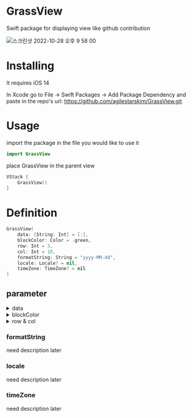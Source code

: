 # GrassView

Swift package for displaying view like github contribution 

![스크린샷 2022-10-28 오후 9 58 00](https://user-images.githubusercontent.com/79740398/198595888-23233a71-fde3-4c00-b334-09b7d9858cdb.jpg)

# Installing

It requires iOS 14
  
In Xcode go to File -> Swift Packages -> Add Package Dependency and paste in the repo's url: https://github.com/agilestarskim/GrassView.git

# Usage

import the package in the file you would like to use it

```swift
import GrassView
```
place GrassView in the parent view
 
```swift
VStack {
    GrassView()
}
```

# Definition

```swift
GrassView(
    data: [String: Int] = [:], 
    blockColor: Color = .green, 
    row: Int = 5,
    col: Int = 10,
    formatString: String = "yyyy-MM-dd",
    locale: Locale? = nil,
    timeZone: TimeZone? = nil
)
```

## parameter

<details>
<summary>data</summary>

## data
`data: [String: Int] = [:]`

This is Dictionary Type

Default value is \[:]

Key is String Type, value is Int Type

Key means Date that store in your database

*example) "2022-03-01"*

Invalid date is available but it won't be shown on the view

*example) "2022-14-52"*

Keep date form constant!! not various

*example) "2022-03-01", "2022/03/01" -> not good*
 
The order of date doesn't matter. view will sort them automatically 

Value means how much work at that time 

Value's range is 0 ~ 10 

OutOfRange doesn't occur error but the cell would be invisible

*example)*
```swift
    let testCase = [
        "2022-10-26": 10,
        "2022-10-25": 10,
        "2022-10-23": 4,
        "2022-10-21": 5,
        "2022-10-20": 10,
        "2022-10-19": 8,
        "2022-10-18": 6,
        "2022-10-17": 4,
        "2022-10-16": 2,
        "2022-10-15": 10,
        "2022-10-14": 2,
        "2022-10-13": 1,
        "2022-10-12": 7
    ]
```
</details>
 

<details>
<summary>blockColor</summary>

## blockColor
`blockColor: Color = Color.green`

This is Color Type

you can customize cell color using Color in SwiftUI


*example)*
```swift
VStack{
    GrassView(data: testCase1, row: 2, col: 11) // default value is .green
    GrassView(data: testCase1, blockColor: .orange, row: 3, col: 11)
    GrassView(data: testCase1, blockColor: .red, row: 3, col: 11)
    GrassView(data: testCase1, blockColor: .blue, row: 3, col: 11)
    GrassView(data: testCase1, blockColor: .cyan, row: 3, col: 11)
    GrassView(data: testCase1, blockColor: .indigo, row: 3, col: 11)
}    
```

![스크린샷 2022-10-31 오후 4 03 48](https://user-images.githubusercontent.com/79740398/198950564-a7847f36-f899-4f03-b50f-ace03324476f.jpg)

</details>

<details>
<summary>row & col</summary>

## row & col 

`row: Int = 5`
`col: Int = 10`

row means table row count and col means table column count
you can set the total cell count by adjusting row and col

</details>

### formatString
need description later

### locale
need description later

### timeZone
need description later






